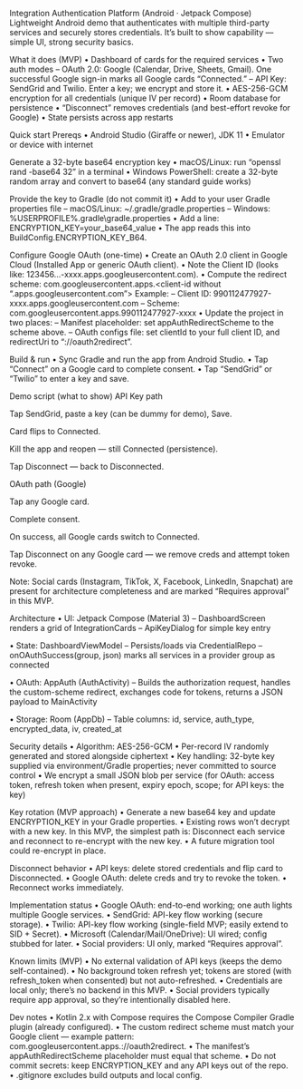 Integration Authentication Platform (Android · Jetpack Compose)
Lightweight Android demo that authenticates with multiple third-party services and securely stores credentials. It’s built to show capability — simple UI, strong security basics.

What it does (MVP)
• Dashboard of cards for the required services
• Two auth modes
– OAuth 2.0: Google (Calendar, Drive, Sheets, Gmail). One successful Google sign-in marks all Google cards “Connected.”
– API Key: SendGrid and Twilio. Enter a key; we encrypt and store it.
• AES-256-GCM encryption for all credentials (unique IV per record)
• Room database for persistence
• “Disconnect” removes credentials (and best-effort revoke for Google)
• State persists across app restarts

Quick start
Prereqs
• Android Studio (Giraffe or newer), JDK 11
• Emulator or device with internet

Generate a 32-byte base64 encryption key
• macOS/Linux: run “openssl rand -base64 32” in a terminal
• Windows PowerShell: create a 32-byte random array and convert to base64 (any standard guide works)

Provide the key to Gradle (do not commit it)
• Add to your user Gradle properties file
– macOS/Linux: ~/.gradle/gradle.properties
– Windows: %USERPROFILE%.gradle\gradle.properties
• Add a line: ENCRYPTION_KEY=your_base64_value
• The app reads this into BuildConfig.ENCRYPTION_KEY_B64.

Configure Google OAuth (one-time)
• Create an OAuth 2.0 client in Google Cloud (Installed App or generic OAuth client).
• Note the Client ID (looks like: 123456…-xxxx.apps.googleusercontent.com).
• Compute the redirect scheme: com.googleusercontent.apps.<client-id without “.apps.googleusercontent.com”>
Example:
– Client ID: 990112477927-xxxx.apps.googleusercontent.com
– Scheme: com.googleusercontent.apps.990112477927-xxxx
• Update the project in two places:
– Manifest placeholder: set appAuthRedirectScheme to the scheme above.
– OAuth configs file: set clientId to your full client ID, and redirectUri to “<your scheme>://oauth2redirect”.

Build & run
• Sync Gradle and run the app from Android Studio.
• Tap “Connect” on a Google card to complete consent.
• Tap “SendGrid” or “Twilio” to enter a key and save.

Demo script (what to show)
API Key path

Tap SendGrid, paste a key (can be dummy for demo), Save.

Card flips to Connected.

Kill the app and reopen — still Connected (persistence).

Tap Disconnect — back to Disconnected.

OAuth path (Google)

Tap any Google card.

Complete consent.

On success, all Google cards switch to Connected.

Tap Disconnect on any Google card — we remove creds and attempt token revoke.

Note: Social cards (Instagram, TikTok, X, Facebook, LinkedIn, Snapchat) are present for architecture completeness and are marked “Requires approval” in this MVP.

Architecture
• UI: Jetpack Compose (Material 3)
– DashboardScreen renders a grid of IntegrationCards
– ApiKeyDialog for simple key entry

• State: DashboardViewModel
– Persists/loads via CredentialRepo
– onOAuthSuccess(group, json) marks all services in a provider group as connected

• OAuth: AppAuth (AuthActivity)
– Builds the authorization request, handles the custom-scheme redirect, exchanges code for tokens, returns a JSON payload to MainActivity

• Storage: Room (AppDb)
– Table columns: id, service, auth_type, encrypted_data, iv, created_at

Security details
• Algorithm: AES-256-GCM
• Per-record IV randomly generated and stored alongside ciphertext
• Key handling: 32-byte key supplied via environment/Gradle properties; never committed to source control
• We encrypt a small JSON blob per service (for OAuth: access token, refresh token when present, expiry epoch, scope; for API keys: the key)

Key rotation (MVP approach)
• Generate a new base64 key and update ENCRYPTION_KEY in your Gradle properties.
• Existing rows won’t decrypt with a new key. In this MVP, the simplest path is: Disconnect each service and reconnect to re-encrypt with the new key.
• A future migration tool could re-encrypt in place.

Disconnect behavior
• API keys: delete stored credentials and flip card to Disconnected.
• Google OAuth: delete creds and try to revoke the token.
• Reconnect works immediately.

Implementation status
• Google OAuth: end-to-end working; one auth lights multiple Google services.
• SendGrid: API-key flow working (secure storage).
• Twilio: API-key flow working (single-field MVP; easily extend to SID + Secret).
• Microsoft (Calendar/Mail/OneDrive): UI wired; config stubbed for later.
• Social providers: UI only, marked “Requires approval”.

Known limits (MVP)
• No external validation of API keys (keeps the demo self-contained).
• No background token refresh yet; tokens are stored (with refresh_token when consented) but not auto-refreshed.
• Credentials are local only; there’s no backend in this MVP.
• Social providers typically require app approval, so they’re intentionally disabled here.

Dev notes
• Kotlin 2.x with Compose requires the Compose Compiler Gradle plugin (already configured).
• The custom redirect scheme must match your Google client — example pattern: com.googleusercontent.apps.<client-id-without-domain>://oauth2redirect.
• The manifest’s appAuthRedirectScheme placeholder must equal that scheme.
• Do not commit secrets: keep ENCRYPTION_KEY and any API keys out of the repo.
• .gitignore excludes build outputs and local config.
